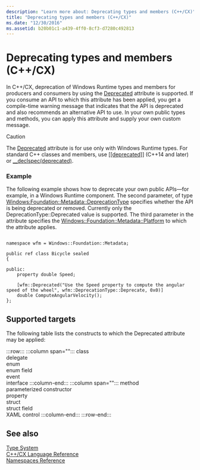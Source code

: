 ```yaml
---
description: "Learn more about: Deprecating types and members (C++/CX)"
title: "Deprecating types and members (C++/CX)"
ms.date: "12/30/2016"
ms.assetid: b20b01c1-a439-4ff0-8cf3-d7280c492813
---
```

# Deprecating types and members (C++/CX)

In C++/CX, deprecation of Windows Runtime types and members for producers and consumers by using the [Deprecated](/uwp/api/windows.foundation.metadata.deprecatedattribute) attribute is supported. If you consume an API to which this attribute has been applied, you get a compile-time warning message that indicates that the API is deprecated and also recommends an alternative API to use. In your own public types and methods, you can apply this attribute and supply your own custom message.

> [!CAUTION]
> The [Deprecated](/uwp/api/windows.foundation.metadata.deprecatedattribute) attribute is for use only with Windows Runtime types. For standard C++ classes and members, use 
[[[deprecated]]](../cpp/deprecated-cpp) (C++14 and later) or [__declspec(deprecated)](../cpp/deprecated-cpp.md).

### Example

The following example shows how to deprecate your own public APIs—for example, in a Windows Runtime component. The second parameter, of type [Windows:Foundation::Metadata::DeprecationType](/uwp/api/windows.foundation.metadata.deprecationtype) specifies whether the API is being deprecated or removed. Currently only the DeprecationType::Deprecated value is supported. The third parameter in the attribute specifies the [Windows::Foundation::Metadata::Platform](/uwp/api/windows.foundation.metadata.platformattribute) to which the attribute applies.

```

namespace wfm = Windows::Foundation::Metadata;

public ref class Bicycle sealed
{

public:
    property double Speed;

    [wfm::Deprecated("Use the Speed property to compute the angular speed of the wheel", wfm::DeprecationType::Deprecate, 0x0)]
    double ComputeAngularVelocity();
};
```

## Supported targets

The following table lists the constructs to which the Deprecated attribute may be applied:

:::row:::
   :::column span="":::
      class\
      delegate\
      enum\
      enum field\
      event\
      interface
   :::column-end:::
   :::column span="":::
      method\
      parameterized constructor\
      property\
      struct\
      struct field\
      XAML control
   :::column-end:::
:::row-end:::

## See also

[Type System](../cppcx/type-system-c-cx.md)<br/>
[C++/CX Language Reference](../cppcx/visual-c-language-reference-c-cx.md)<br/>
[Namespaces Reference](../cppcx/namespaces-reference-c-cx.md)
